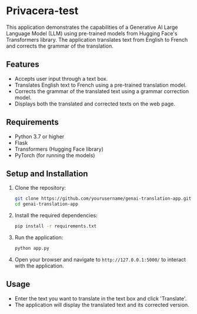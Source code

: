 # Privacera-test
This application demonstrates the capabilities of a Generative AI Large Language Model (LLM) using pre-trained models from Hugging Face's Transformers library. The application translates text from English to French and corrects the grammar of the translation.

## Features
- Accepts user input through a text box.
- Translates English text to French using a pre-trained translation model.
- Corrects the grammar of the translated text using a grammar correction model.
- Displays both the translated and corrected texts on the web page.

## Requirements
- Python 3.7 or higher
- Flask
- Transformers (Hugging Face library)
- PyTorch (for running the models)

## Setup and Installation
1. Clone the repository:
    ```bash
    git clone https://github.com/yourusername/genai-translation-app.git
    cd genai-translation-app
    ```

2. Install the required dependencies:
    ```bash
    pip install -r requirements.txt
    ```

3. Run the application:
    ```bash
    python app.py
    ```

4. Open your browser and navigate to `http://127.0.0.1:5000/` to interact with the application.

## Usage
- Enter the text you want to translate in the text box and click 'Translate'.
- The application will display the translated text and its corrected version.

